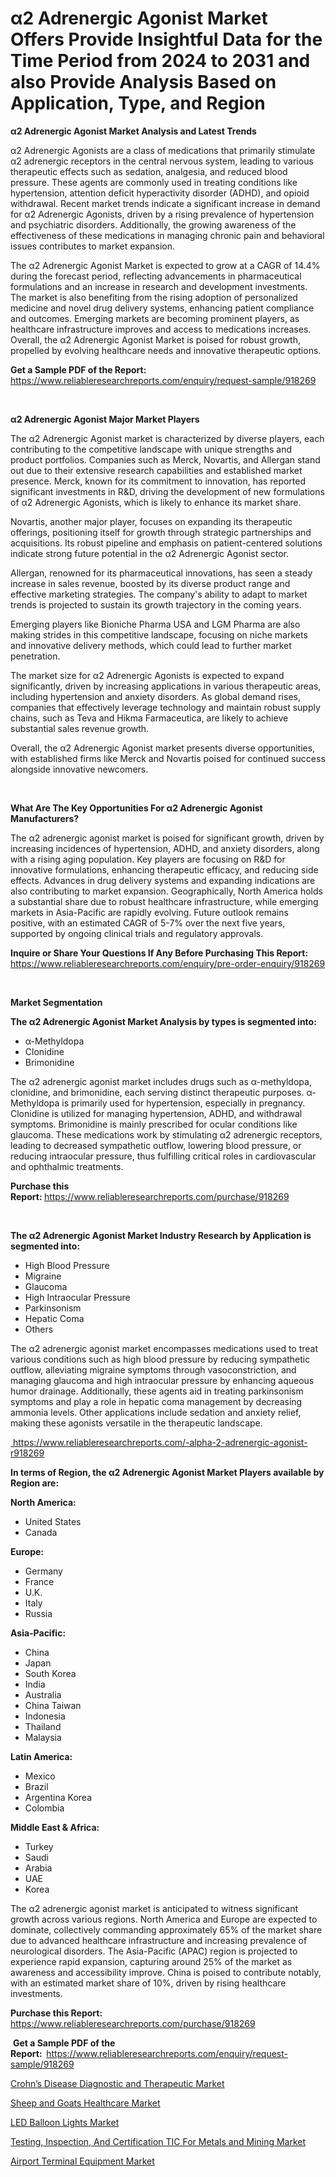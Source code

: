 <p><h1>α2 Adrenergic Agonist Market Offers Provide Insightful Data for the Time Period from 2024 to 2031 and also Provide Analysis Based on Application, Type, and Region</h1></p><p><strong>α2 Adrenergic Agonist Market Analysis and Latest Trends</strong></p>
<p><p>α2 Adrenergic Agonists are a class of medications that primarily stimulate α2 adrenergic receptors in the central nervous system, leading to various therapeutic effects such as sedation, analgesia, and reduced blood pressure. These agents are commonly used in treating conditions like hypertension, attention deficit hyperactivity disorder (ADHD), and opioid withdrawal. Recent market trends indicate a significant increase in demand for α2 Adrenergic Agonists, driven by a rising prevalence of hypertension and psychiatric disorders. Additionally, the growing awareness of the effectiveness of these medications in managing chronic pain and behavioral issues contributes to market expansion.</p><p>The α2 Adrenergic Agonist Market is expected to grow at a CAGR of 14.4% during the forecast period, reflecting advancements in pharmaceutical formulations and an increase in research and development investments. The market is also benefiting from the rising adoption of personalized medicine and novel drug delivery systems, enhancing patient compliance and outcomes. Emerging markets are becoming prominent players, as healthcare infrastructure improves and access to medications increases. Overall, the α2 Adrenergic Agonist Market is poised for robust growth, propelled by evolving healthcare needs and innovative therapeutic options.</p></p>
<p><strong>Get a Sample PDF of the Report:&nbsp;</strong> <a href="https://www.reliableresearchreports.com/enquiry/request-sample/918269?utm_campaign=36&utm_medium=2&utm_source=Github&utm_content=ia&utm_term=02122024&utm_id=a2-adrenergic-agonist">https://www.reliableresearchreports.com/enquiry/request-sample/918269</a></p>
<p>&nbsp;</p>
<p><strong>α2 Adrenergic Agonist Major Market Players</strong></p>
<p><p>The α2 Adrenergic Agonist market is characterized by diverse players, each contributing to the competitive landscape with unique strengths and product portfolios. Companies such as Merck, Novartis, and Allergan stand out due to their extensive research capabilities and established market presence. Merck, known for its commitment to innovation, has reported significant investments in R&D, driving the development of new formulations of α2 Adrenergic Agonists, which is likely to enhance its market share.</p><p>Novartis, another major player, focuses on expanding its therapeutic offerings, positioning itself for growth through strategic partnerships and acquisitions. Its robust pipeline and emphasis on patient-centered solutions indicate strong future potential in the α2 Adrenergic Agonist sector.</p><p>Allergan, renowned for its pharmaceutical innovations, has seen a steady increase in sales revenue, boosted by its diverse product range and effective marketing strategies. The company's ability to adapt to market trends is projected to sustain its growth trajectory in the coming years.</p><p>Emerging players like Bioniche Pharma USA and LGM Pharma are also making strides in this competitive landscape, focusing on niche markets and innovative delivery methods, which could lead to further market penetration.</p><p>The market size for α2 Adrenergic Agonists is expected to expand significantly, driven by increasing applications in various therapeutic areas, including hypertension and anxiety disorders. As global demand rises, companies that effectively leverage technology and maintain robust supply chains, such as Teva and Hikma Farmaceutica, are likely to achieve substantial sales revenue growth.</p><p>Overall, the α2 Adrenergic Agonist market presents diverse opportunities, with established firms like Merck and Novartis poised for continued success alongside innovative newcomers.</p></p>
<p>&nbsp;</p>
<p><strong>What Are The Key Opportunities For α2 Adrenergic Agonist Manufacturers?</strong></p>
<p><p>The α2 adrenergic agonist market is poised for significant growth, driven by increasing incidences of hypertension, ADHD, and anxiety disorders, along with a rising aging population. Key players are focusing on R&D for innovative formulations, enhancing therapeutic efficacy, and reducing side effects. Advances in drug delivery systems and expanding indications are also contributing to market expansion. Geographically, North America holds a substantial share due to robust healthcare infrastructure, while emerging markets in Asia-Pacific are rapidly evolving. Future outlook remains positive, with an estimated CAGR of 5-7% over the next five years, supported by ongoing clinical trials and regulatory approvals.</p></p>
<p><strong>Inquire or Share Your Questions If Any Before Purchasing This Report:</strong> <a href="https://www.reliableresearchreports.com/enquiry/pre-order-enquiry/918269?utm_campaign=36&utm_medium=2&utm_source=Github&utm_content=ia&utm_term=02122024&utm_id=a2-adrenergic-agonist">https://www.reliableresearchreports.com/enquiry/pre-order-enquiry/918269</a></p>
<p>&nbsp;</p>
<p><strong>Market Segmentation</strong></p>
<p><strong>The α2 Adrenergic Agonist Market Analysis by types is segmented into:</strong></p>
<p><ul><li>α-Methyldopa</li><li>Clonidine</li><li>Brimonidine</li></ul></p>
<p><p>The α2 adrenergic agonist market includes drugs such as α-methyldopa, clonidine, and brimonidine, each serving distinct therapeutic purposes. α-Methyldopa is primarily used for hypertension, especially in pregnancy. Clonidine is utilized for managing hypertension, ADHD, and withdrawal symptoms. Brimonidine is mainly prescribed for ocular conditions like glaucoma. These medications work by stimulating α2 adrenergic receptors, leading to decreased sympathetic outflow, lowering blood pressure, or reducing intraocular pressure, thus fulfilling critical roles in cardiovascular and ophthalmic treatments.</p></p>
<p><strong>Purchase this Report:&nbsp;</strong><a href="https://www.reliableresearchreports.com/purchase/918269?utm_campaign=36&utm_medium=2&utm_source=Github&utm_content=ia&utm_term=02122024&utm_id=a2-adrenergic-agonist">https://www.reliableresearchreports.com/purchase/918269</a></p>
<p>&nbsp;</p>
<p><strong>The α2 Adrenergic Agonist Market Industry Research by Application is segmented into:</strong></p>
<p><ul><li>High Blood Pressure</li><li>Migraine</li><li>Glaucoma</li><li>High Intraocular Pressure</li><li>Parkinsonism</li><li>Hepatic Coma</li><li>Others</li></ul></p>
<p><p>The α2 adrenergic agonist market encompasses medications used to treat various conditions such as high blood pressure by reducing sympathetic outflow, alleviating migraine symptoms through vasoconstriction, and managing glaucoma and high intraocular pressure by enhancing aqueous humor drainage. Additionally, these agents aid in treating parkinsonism symptoms and play a role in hepatic coma management by decreasing ammonia levels. Other applications include sedation and anxiety relief, making these agonists versatile in the therapeutic landscape.</p></p>
<p><a href="https://www.reliableresearchreports.com/-alpha-2-adrenergic-agonist-r918269?utm_campaign=36&utm_medium=2&utm_source=Github&utm_content=ia&utm_term=02122024&utm_id=a2-adrenergic-agonist">&nbsp;https://www.reliableresearchreports.com/-alpha-2-adrenergic-agonist-r918269</a></p>
<p><strong>In terms of Region, the α2 Adrenergic Agonist Market Players available by Region are:</strong></p>
<p>
    <p> <strong> North America: </strong>
        <ul>
            <li>United States</li>
            <li>Canada</li>
        </ul>
        </p> 
    <p> <strong> Europe: </strong>
        <ul>
            <li>Germany</li>
            <li>France</li>
            <li>U.K.</li>
            <li>Italy</li>
            <li>Russia</li>
        </ul>
        </p> 
    <p> <strong> Asia-Pacific: </strong>
        <ul>
            <li>China</li>
            <li>Japan</li>
            <li>South Korea</li>
            <li>India</li>
            <li>Australia</li>
            <li>China Taiwan</li>
            <li>Indonesia</li>
            <li>Thailand</li>
            <li>Malaysia</li>
        </ul>
        </p> 
    <p> <strong> Latin America: </strong>
        <ul>
            <li>Mexico</li>
            <li>Brazil</li>
            <li>Argentina Korea</li>
            <li>Colombia</li>
        </ul>
        </p> 
    <p> <strong> Middle East & Africa: </strong>
        <ul>
            <li>Turkey</li>
            <li>Saudi</li>
            <li>Arabia</li>
            <li>UAE</li>
            <li>Korea</li>
        </ul>
    </p>
    </p>
<p><p>The α2 adrenergic agonist market is anticipated to witness significant growth across various regions. North America and Europe are expected to dominate, collectively commanding approximately 65% of the market share due to advanced healthcare infrastructure and increasing prevalence of neurological disorders. The Asia-Pacific (APAC) region is projected to experience rapid expansion, capturing around 25% of the market as awareness and accessibility improve. China is poised to contribute notably, with an estimated market share of 10%, driven by rising healthcare investments.</p></p>
<p><strong>Purchase this Report: </strong><a href="https://www.reliableresearchreports.com/purchase/918269?utm_campaign=36&utm_medium=2&utm_source=Github&utm_content=ia&utm_term=02122024&utm_id=a2-adrenergic-agonist">https://www.reliableresearchreports.com/purchase/918269</a></p>
<p>&nbsp;<strong>Get a Sample PDF of the Report:&nbsp;&nbsp;</strong><a href="https://www.reliableresearchreports.com/enquiry/request-sample/918269?utm_campaign=36&utm_medium=2&utm_source=Github&utm_content=ia&utm_term=02122024&utm_id=a2-adrenergic-agonist">https://www.reliableresearchreports.com/enquiry/request-sample/918269</a></p>
<p><strong></strong></p>
<p><p><a href="https://github.com/tamvrosiya/Market-Research-Report-List-6/blob/main/crohns-disease-diagnostic-and-therapeutic-market.md?utm_campaign=36&utm_medium=2&utm_source=Github&utm_content=ia&utm_term=02122024&utm_id=a2-adrenergic-agonist">Crohn’s Disease Diagnostic and Therapeutic Market</a></p><p><a href="https://issuu.com/reportprime-2/docs/sheep-and-goats-healthcare-market-size-2030.pptx?utm_campaign=36&utm_medium=2&utm_source=Github&utm_content=ia&utm_term=02122024&utm_id=a2-adrenergic-agonist">Sheep and Goats Healthcare Market</a></p><p><a href="https://www.linkedin.com/pulse/led-balloon-lights-market-research-report-pertinent-information-0oj7e?utm_campaign=36&utm_medium=2&utm_source=Github&utm_content=ia&utm_term=02122024&utm_id=a2-adrenergic-agonist">LED Balloon Lights Market</a></p><p><a href="https://github.com/SanjidaKhan901/Market-Research-Report-List-1/blob/main/testing-inspection-and-certification-tic-for-metals-and-mining-market.md?utm_campaign=36&utm_medium=2&utm_source=Github&utm_content=ia&utm_term=02122024&utm_id=a2-adrenergic-agonist">Testing, Inspection, And Certification TIC For Metals and Mining Market</a></p><p><a href="https://www.linkedin.com/pulse/airport-terminal-equipment-market-revenue-forecast-based-industry-bjsze?utm_campaign=36&utm_medium=2&utm_source=Github&utm_content=ia&utm_term=02122024&utm_id=a2-adrenergic-agonist">Airport Terminal Equipment Market</a></p></p>